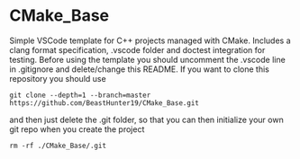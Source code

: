 # CMake_Base
Simple VSCode template for C++ projects managed with CMake. Includes a clang format specification, .vscode folder and doctest integration for testing.
Before using the template you should uncomment the .vscode line in .gitignore and delete/change this README. If you want to clone this repository you should use
```shell
git clone --depth=1 --branch=master https://github.com/BeastHunter19/CMake_Base.git
```
and then just delete the .git folder, so that you can then initialize your own git repo when you create the project
```shell
rm -rf ./CMake_Base/.git
```